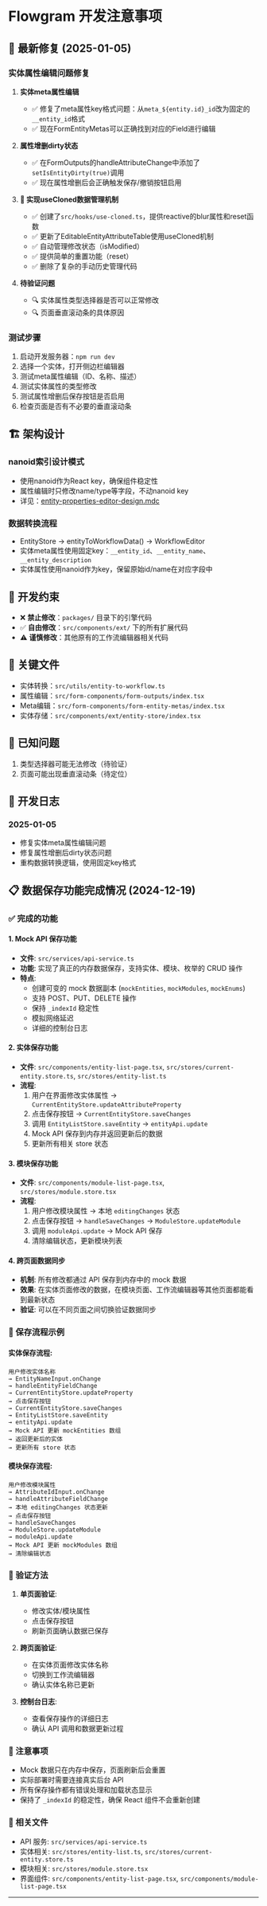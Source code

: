 # Flowgram 开发注意事项

## 🔧 最新修复 (2025-01-05)

### 实体属性编辑问题修复

1. **实体meta属性编辑**
   - ✅ 修复了meta属性key格式问题：从`meta_${entity.id}_id`改为固定的`__entity_id`格式
   - ✅ 现在FormEntityMetas可以正确找到对应的Field进行编辑

2. **属性增删dirty状态**
   - ✅ 在FormOutputs的handleAttributeChange中添加了`setIsEntityDirty(true)`调用
   - ✅ 现在属性增删后会正确触发保存/撤销按钮启用

3. **🎉 实现useCloned数据管理机制**
   - ✅ 创建了`src/hooks/use-cloned.ts`，提供reactive的blur属性和reset函数
   - ✅ 更新了EditableEntityAttributeTable使用useCloned机制
   - ✅ 自动管理修改状态（isModified）
   - ✅ 提供简单的重置功能（reset）
   - ✅ 删除了复杂的手动历史管理代码

4. **待验证问题**
   - 🔍 实体属性类型选择器是否可以正常修改
   - 🔍 页面垂直滚动条的具体原因

### 测试步骤

1. 启动开发服务器：`npm run dev`
2. 选择一个实体，打开侧边栏编辑器
3. 测试meta属性编辑（ID、名称、描述）
4. 测试实体属性的类型修改
5. 测试属性增删后保存按钮是否启用
6. 检查页面是否有不必要的垂直滚动条

## 🏗️ 架构设计

### nanoid索引设计模式
- 使用nanoid作为React key，确保组件稳定性
- 属性编辑时只修改name/type等字段，不动nanoid key
- 详见：[entity-properties-editor-design.mdc](entity-properties-editor-design.mdc)

### 数据转换流程
- EntityStore → entityToWorkflowData() → WorkflowEditor
- 实体meta属性使用固定key：`__entity_id`、`__entity_name`、`__entity_description`
- 实体属性使用nanoid作为key，保留原始id/name在对应字段中

## 🚨 开发约束

- ❌ **禁止修改**：`packages/` 目录下的引擎代码
- ✅ **自由修改**：`src/components/ext/` 下的所有扩展代码
- ⚠️ **谨慎修改**：其他原有的工作流编辑器相关代码

## 📁 关键文件

- 实体转换：`src/utils/entity-to-workflow.ts`
- 属性编辑：`src/form-components/form-outputs/index.tsx`
- Meta编辑：`src/form-components/form-entity-metas/index.tsx`
- 实体存储：`src/components/ext/entity-store/index.tsx`

## 🐛 已知问题

1. 类型选择器可能无法修改（待验证）
2. 页面可能出现垂直滚动条（待定位）

## 📝 开发日志

### 2025-01-05
- 修复实体meta属性编辑问题
- 修复属性增删后dirty状态问题
- 重构数据转换逻辑，使用固定key格式

## 📋 数据保存功能完成情况 (2024-12-19)

### ✅ 完成的功能

#### 1. Mock API 保存功能
- **文件**: `src/services/api-service.ts`
- **功能**: 实现了真正的内存数据保存，支持实体、模块、枚举的 CRUD 操作
- **特点**:
  - 创建可变的 mock 数据副本 (`mockEntities`, `mockModules`, `mockEnums`)
  - 支持 POST、PUT、DELETE 操作
  - 保持 `_indexId` 稳定性
  - 模拟网络延迟
  - 详细的控制台日志

#### 2. 实体保存功能
- **文件**: `src/components/entity-list-page.tsx`, `src/stores/current-entity.store.ts`, `src/stores/entity-list.ts`
- **流程**:
  1. 用户在界面修改实体属性 → `CurrentEntityStore.updateAttributeProperty`
  2. 点击保存按钮 → `CurrentEntityStore.saveChanges`
  3. 调用 `EntityListStore.saveEntity` → `entityApi.update`
  4. Mock API 保存到内存并返回更新后的数据
  5. 更新所有相关 store 状态

#### 3. 模块保存功能
- **文件**: `src/components/module-list-page.tsx`, `src/stores/module.store.tsx`
- **流程**:
  1. 用户修改模块属性 → 本地 `editingChanges` 状态
  2. 点击保存按钮 → `handleSaveChanges` → `ModuleStore.updateModule`
  3. 调用 `moduleApi.update` → Mock API 保存
  4. 清除编辑状态，更新模块列表

#### 4. 跨页面数据同步
- **机制**: 所有修改都通过 API 保存到内存中的 mock 数据
- **效果**: 在实体页面修改的数据，在模块页面、工作流编辑器等其他页面都能看到最新状态
- **验证**: 可以在不同页面之间切换验证数据同步

### 🔄 保存流程示例

#### 实体保存流程:
```
用户修改实体名称
→ EntityNameInput.onChange
→ handleEntityFieldChange
→ CurrentEntityStore.updateProperty
→ 点击保存按钮
→ CurrentEntityStore.saveChanges
→ EntityListStore.saveEntity
→ entityApi.update
→ Mock API 更新 mockEntities 数组
→ 返回更新后的实体
→ 更新所有 store 状态
```

#### 模块保存流程:
```
用户修改模块属性
→ AttributeIdInput.onChange
→ handleAttributeFieldChange
→ 本地 editingChanges 状态更新
→ 点击保存按钮
→ handleSaveChanges
→ ModuleStore.updateModule
→ moduleApi.update
→ Mock API 更新 mockModules 数组
→ 清除编辑状态
```

### 🎯 验证方法

1. **单页面验证**:
   - 修改实体/模块属性
   - 点击保存按钮
   - 刷新页面确认数据已保存

2. **跨页面验证**:
   - 在实体页面修改实体名称
   - 切换到工作流编辑器
   - 确认实体名称已更新

3. **控制台日志**:
   - 查看保存操作的详细日志
   - 确认 API 调用和数据更新过程

### 📝 注意事项

- Mock 数据只在内存中保存，页面刷新后会重置
- 实际部署时需要连接真实后台 API
- 所有保存操作都有错误处理和加载状态显示
- 保持了 `_indexId` 的稳定性，确保 React 组件不会重新创建

### 🔗 相关文件

- API 服务: `src/services/api-service.ts`
- 实体相关: `src/stores/entity-list.ts`, `src/stores/current-entity.store.ts`
- 模块相关: `src/stores/module.store.tsx`
- 界面组件: `src/components/entity-list-page.tsx`, `src/components/module-list-page.tsx`

---
